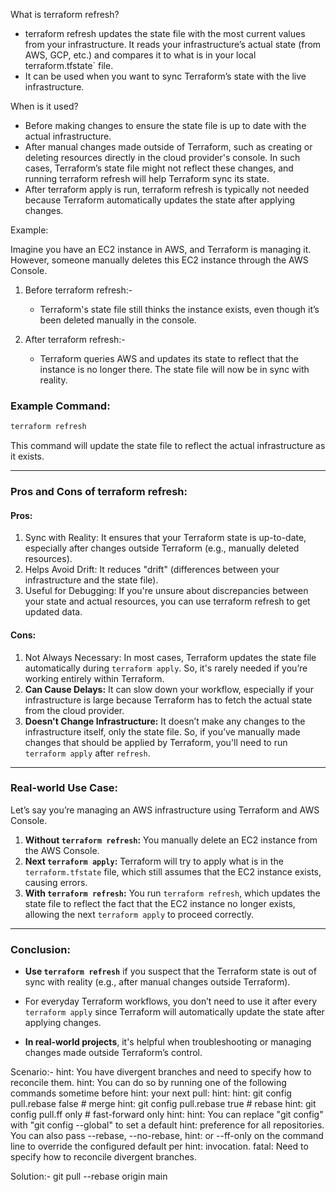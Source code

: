 What is terraform refresh?

- terraform refresh updates the state file with the most current values from your infrastructure. It reads your infrastructure’s actual state (from AWS, GCP, etc.) and compares it to what is in your local terraform.tfstate` file.
- It can be used when you want to sync Terraform’s state with the live infrastructure.

When is it used?

- Before making changes to ensure the state file is up to date with the actual infrastructure.
- After manual changes made outside of Terraform, such as creating or deleting resources directly in the cloud provider's console. In such cases, Terraform’s state file might not reflect these changes, and running terraform refresh will help Terraform sync its state.
- After terraform apply is run, terraform refresh is typically not needed because Terraform automatically updates the state after applying changes.

Example:

Imagine you have an EC2 instance in AWS, and Terraform is managing it. However, someone manually deletes this EC2 instance through the AWS Console.

1. Before terraform refresh:-
   - Terraform's state file still thinks the instance exists, even though it’s been deleted manually in the console.
   
2. After terraform refresh:-
   - Terraform queries AWS and updates its state to reflect that the instance is no longer there. The state file will now be in sync with reality.

### Example Command:

```bash
terraform refresh
```

This command will update the state file to reflect the actual infrastructure as it exists.

---

### Pros and Cons of terraform refresh:

#### Pros:
1. Sync with Reality: It ensures that your Terraform state is up-to-date, especially after changes outside Terraform (e.g., manually deleted resources).
2. Helps Avoid Drift: It reduces "drift" (differences between your infrastructure and the state file).
3. Useful for Debugging: If you're unsure about discrepancies between your state and actual resources, you can use terraform refresh to get updated data.

#### Cons:
1. Not Always Necessary: In most cases, Terraform updates the state file automatically during `terraform apply`. So, it's rarely needed if you’re working entirely within Terraform.
2. **Can Cause Delays:** It can slow down your workflow, especially if your infrastructure is large because Terraform has to fetch the actual state from the cloud provider.
3. **Doesn't Change Infrastructure:** It doesn’t make any changes to the infrastructure itself, only the state file. So, if you’ve manually made changes that should be applied by Terraform, you'll need to run `terraform apply` after `refresh`.

---

### Real-world Use Case:

Let’s say you’re managing an AWS infrastructure using Terraform and AWS Console.

1. **Without `terraform refresh`:** You manually delete an EC2 instance from the AWS Console.
2. **Next `terraform apply`:** Terraform will try to apply what is in the `terraform.tfstate` file, which still assumes that the EC2 instance exists, causing errors.
3. **With `terraform refresh`:** You run `terraform refresh`, which updates the state file to reflect the fact that the EC2 instance no longer exists, allowing the next `terraform apply` to proceed correctly.

---

### Conclusion:

- **Use `terraform refresh`** if you suspect that the Terraform state is out of sync with reality (e.g., after manual changes outside Terraform).
- For everyday Terraform workflows, you don’t need to use it after every `terraform apply` since Terraform will automatically update the state after applying changes.

- **In real-world projects**, it's helpful when troubleshooting or managing changes made outside Terraform’s control.


Scenario:-
hint: You have divergent branches and need to specify how to reconcile them.
hint: You can do so by running one of the following commands sometime before
hint: your next pull:
hint:
hint:   git config pull.rebase false  # merge
hint:   git config pull.rebase true   # rebase
hint:   git config pull.ff only       # fast-forward only
hint:
hint: You can replace "git config" with "git config --global" to set a default
hint: preference for all repositories. You can also pass --rebase, --no-rebase,
hint: or --ff-only on the command line to override the configured default per
hint: invocation.
fatal: Need to specify how to reconcile divergent branches.

Solution:-
git pull --rebase origin main
